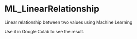# ML_LinearRelationship
Linear relationship between two values using Machine Learning


Use it in Google Colab to see the result.
